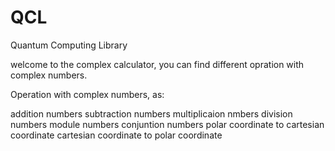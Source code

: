 # QCL
Quantum Computing Library


welcome to the complex calculator, you can find different opration with complex numbers.



Operation with complex numbers, as:




  addition numbers
  subtraction numbers
  multiplicaion nmbers
  division numbers
  module numbers
  conjuntion numbers
  polar coordinate to cartesian coordinate
  cartesian coordinate to polar coordinate
  
